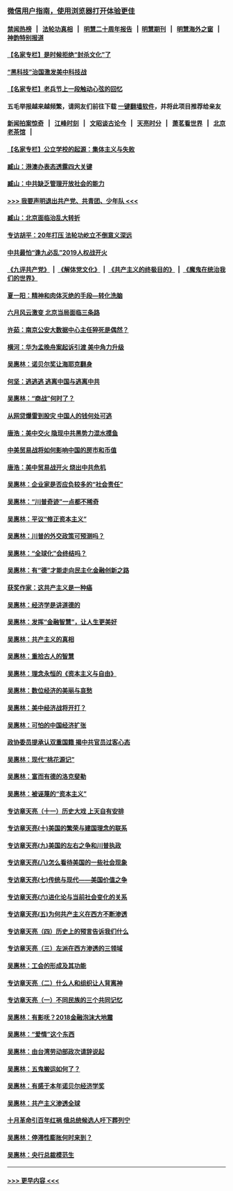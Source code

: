 ### [微信用户指南，使用浏览器打开体验更佳](https://github.com/gfw-breaker/banned-news1/blob/master/indexes/wechat-guide.md?t=0)
#### [禁闻热榜](热点新闻.md?t=0)  &nbsp;&nbsp;|&nbsp;&nbsp; [法轮功真相](https://github.com/gfw-breaker/truth/blob/master/README.md?t=0) &nbsp;&nbsp;|&nbsp;&nbsp; [明慧二十周年报告](https://github.com/gfw-breaker/mh-reports/blob/master/README.md?t=0) &nbsp;&nbsp;|&nbsp;&nbsp;[明慧期刊](https://github.com/gfw-breaker/mh-qikan) &nbsp;&nbsp;|&nbsp;&nbsp; [明慧海外之窗](https://github.com/gfw-breaker/mh-news/blob/master/README.md?t=0) &nbsp;&nbsp;|&nbsp;&nbsp; [神韵特别报道](https://github.com/gfw-breaker/mh-news/blob/master/shenyun.md?t=0)
#### [【名家专栏】是时候拒绝“封杀文化”了](../pages/nsc423/n11814093.md?t=02100433) 
#### [“黑科技”治国激发美中科技战](../pages/nsc423/n11638056.md?t=02100433) 
#### [【名家专栏】老兵节上一段触动心弦的回忆](../pages/nsc423/n11646016.md?t=02100433) 
#### 五毛举报越来越频繁，请网友们前往下载 [一键翻墙软件](https://github.com/gfw-breaker/ssr-accounts)，并将此项目推荐给亲友
#### [新闻拍案惊奇](https://github.com/gfw-breaker/banned-news1/blob/master/pages/link4.md) &nbsp;&nbsp;|&nbsp;&nbsp; [江峰时刻](https://github.com/gfw-breaker/banned-news1/blob/master/pages/link4.md) &nbsp;&nbsp;|&nbsp;&nbsp; [文昭谈古论今](https://github.com/gfw-breaker/banned-news1/blob/master/pages/link4.md) &nbsp;&nbsp;|&nbsp;&nbsp; [天亮时分](https://github.com/gfw-breaker/banned-news1/blob/master/pages/link4.md) &nbsp;&nbsp;|&nbsp;&nbsp; [萧茗看世界](https://github.com/gfw-breaker/banned-news1/blob/master/pages/link4.md) &nbsp;&nbsp;|&nbsp;&nbsp; [北京老茶馆](https://github.com/gfw-breaker/banned-news1/blob/master/pages/link4.md) &nbsp;&nbsp;|&nbsp;&nbsp; 
#### [【名家专栏】公立学校的起源：集体主义与失败](../pages/nsc423/n11601833.md?t=02100433) 
#### [臧山：港澳办表态透露四大关键](../pages/nsc423/n11421628.md?t=02100433) 
#### [臧山：中共缺乏管理开放社会的能力](../pages/nsc423/n11407457.md?t=02100433) 
#### [>>> 我要声明退出共产党、共青团、少年队 <<<](https://github.com/begood0513/goodnews/blob/master/quit/letter.md) 
#### [臧山：北京面临治乱大转折](../pages/nsc423/n11406895.md?t=02100433) 
#### [专访胡平：20年打压 法轮功屹立不倒意义深远](../pages/nsc423/n11398800.md?t=02100433) 
#### [中共最怕“逢九必乱”2019人权战开火](../pages/nsc423/n11385248.md?t=02100433) 
#### [《九评共产党》](https://github.com/begood0513/9ping.md/blob/master/README.md) &nbsp;|&nbsp; [《解体党文化》](../../../../jtdwh.md/blob/master/README.md)  &nbsp;|&nbsp; [《共产主义的终极目的》](../../../../gczydzjmd.md/blob/master/README.md) &nbsp;|&nbsp; [《魔鬼在统治我们的世界》](../../../../mgztzwmdsj.md/blob/master/README.md) 
#### [夏一阳：精神和肉体灭绝的手段—转化洗脑](../pages/nsc423/n11368250.md?t=02100433) 
#### [六月风云激变 北京当局面临三条路](../pages/nsc423/n11313668.md?t=02100433) 
#### [许茹：南京公安大数据中心主任猝死是偶然？](../pages/nsc423/n11064744.md?t=02100433) 
#### [横河：华为孟晚舟案起诉引渡 美中角力升级](../pages/nsc423/n11027230.md?t=02100433) 
#### [吴惠林：诺贝尔奖让海耶克翻身](../pages/nsc423/n10890049.md?t=02100433) 
#### [何坚：逃逃逃 逃离中国与逃离中共](../pages/nsc423/n10592891.md?t=02100433) 
#### [吴惠林：“商战”何时了？](../pages/nsc423/n10573558.md?t=02100433) 
#### [从网贷爆雷到股灾 中国人的钱何处可逃](../pages/nsc423/n10572800.md?t=02100433) 
#### [唐浩：美中交火 隐现中共黑势力混水摸鱼](../pages/nsc423/n10544040.md?t=02100433) 
#### [中美贸易战将如何影响中国的房市和币值](../pages/nsc423/n10543697.md?t=02100433) 
#### [唐浩：美中贸易战开火 烧出中共危机](../pages/nsc423/n10540126.md?t=02100433) 
#### [吴惠林：企业家是否应负较多的“社会责任”](../pages/nsc423/n10535022.md?t=02100433) 
#### [吴惠林：“川普奇迹”一点都不稀奇](../pages/nsc423/n10512808.md?t=02100433) 
#### [吴惠林：平议“修正资本主义”](../pages/nsc423/n10495724.md?t=02100433) 
#### [吴惠林：川普的外交政策可预测吗？](../pages/nsc423/n10462387.md?t=02100433) 
#### [吴惠林：“全球化”会终结吗？](../pages/nsc423/n10452838.md?t=02100433) 
#### [吴惠林：有“德”才能走向民主化金融创新之路](../pages/nsc423/n10432292.md?t=02100433) 
#### [获奖作家：这共产主义是一种癌](../pages/nsc423/n10431541.md?t=02100433) 
#### [吴惠林：经济学是讲道德的](../pages/nsc423/n10398014.md?t=02100433) 
#### [吴惠林：发挥“金融智慧”，让人生更美好](../pages/nsc423/n10375019.md?t=02100433) 
#### [吴惠林：共产主义的真相](../pages/nsc423/n10351394.md?t=02100433) 
#### [吴惠林：重拾古人的智慧](../pages/nsc423/n10337691.md?t=02100433) 
#### [吴惠林：理念永恒的《资本主义与自由》](../pages/nsc423/n10316274.md?t=02100433) 
#### [吴惠林：数位经济的美丽与哀愁](../pages/nsc423/n10292946.md?t=02100433) 
#### [吴惠林：美中经济战将开打？](../pages/nsc423/n10258825.md?t=02100433) 
#### [吴惠林：可怕的中国经济扩张](../pages/nsc423/n10219147.md?t=02100433) 
#### [政协委员提承认双重国籍 揭中共官员过客心态](../pages/nsc423/n10208809.md?t=02100433) 
#### [吴惠林：现代“桃花源记”](../pages/nsc423/n10185234.md?t=02100433) 
#### [吴惠林：富而有德的洛克斐勒](../pages/nsc423/n10142264.md?t=02100433) 
#### [吴惠林：被诬蔑的“资本主义”](../pages/nsc423/n10124816.md?t=02100433) 
#### [专访章天亮（十一）历史大戏 上天自有安排](../pages/nsc423/n10094905.md?t=02100433) 
#### [专访章天亮(十)美国的繁荣与建国理念的联系](../pages/nsc423/n10094899.md?t=02100433) 
#### [专访章天亮(九)美国的左右之争和川普执政](../pages/nsc423/n10094889.md?t=02100433) 
#### [专访章天亮(八)怎么看待美国的一些社会现象](../pages/nsc423/n10094857.md?t=02100433) 
#### [专访章天亮(七)传统与现代——美国价值之争](../pages/nsc423/n10093140.md?t=02100433) 
#### [专访章天亮(六)进化论与当前社会变化的关系](../pages/nsc423/n10092036.md?t=02100433) 
#### [专访章天亮(五)为何共产主义在西方不断渗透](../pages/nsc423/n10083620.md?t=02100433) 
#### [专访章天亮（四）历史上的预言告诉我们什么](../pages/nsc423/n10083606.md?t=02100433) 
#### [专访章天亮（三）左派在西方渗透的三领域](../pages/nsc423/n10081115.md?t=02100433) 
#### [吴惠林：工会的形成及其功能](../pages/nsc423/n10080633.md?t=02100433) 
#### [专访章天亮（二）什么人和组织让人背离神](../pages/nsc423/n10076637.md?t=02100433) 
#### [专访章天亮（一）不同民族的三个共同记忆](../pages/nsc423/n10074188.md?t=02100433) 
#### [吴惠林：有影呒？2018金融泡沫大地震](../pages/nsc423/n10040534.md?t=02100433) 
#### [吴惠林：“爱情”这个东西](../pages/nsc423/n10019423.md?t=02100433) 
#### [吴惠林：由台湾劳动部政次请辞说起](../pages/nsc423/n9979679.md?t=02100433) 
#### [吴惠林：五鬼搬运如何了？](../pages/nsc423/n9925338.md?t=02100433) 
#### [吴惠林：有感于本年诺贝尔经济学奖](../pages/nsc423/n9871883.md?t=02100433) 
#### [吴惠林：共产主义渗透全球](../pages/nsc423/n9812748.md?t=02100433) 
#### [十月革命引百年红祸 俄总统候选人吁下葬列宁](../pages/nsc423/n9810182.md?t=02100433) 
#### [吴惠林：停滞性膨胀何时来到？](../pages/nsc423/n9764136.md?t=02100433) 
#### [吴惠林：央行总裁模范生](../pages/nsc423/n9728134.md?t=02100433) 

----
#### [ >>> 更早内容 <<< ](../indexes/nsc423-earlier.md)
